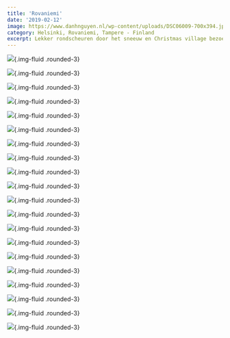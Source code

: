 ```yaml
---
title: 'Rovaniemi'
date: '2019-02-12'
image: https://www.danhnguyen.nl/wp-content/uploads/DSC06009-700x394.jpg
category: Helsinki, Rovaniemi, Tampere - Finland
excerpt: Lekker rondscheuren door het sneeuw en Christmas village bezoeken...
---
```


![](https://www.danhnguyen.nl/wp-content/uploads/DSC05656-700x394.jpg){.img-fluid .rounded-3}

![](https://www.danhnguyen.nl/wp-content/uploads/DSC05668-700x394.jpg){.img-fluid .rounded-3}

![](https://www.danhnguyen.nl/wp-content/uploads/20190211_084739-700x394.jpg){.img-fluid .rounded-3}

![](https://www.danhnguyen.nl/wp-content/uploads/20190211_090642-700x394.jpg){.img-fluid .rounded-3}

![](https://www.danhnguyen.nl/wp-content/uploads/20190211_093002-700x394.jpg){.img-fluid .rounded-3}

![](https://www.danhnguyen.nl/wp-content/uploads/20190211_093046-700x394.jpg){.img-fluid .rounded-3}

![](https://www.danhnguyen.nl/wp-content/uploads/20190211_132817-700x394.jpg){.img-fluid .rounded-3}

![](https://www.danhnguyen.nl/wp-content/uploads/20190211_132455-700x360.jpg){.img-fluid .rounded-3}

![](https://www.danhnguyen.nl/wp-content/uploads/20190211_111511-700x394.jpg){.img-fluid .rounded-3}

![](https://www.danhnguyen.nl/wp-content/uploads/20190211_132805-700x394.jpg){.img-fluid .rounded-3}

![](https://www.danhnguyen.nl/wp-content/uploads/20190211_150127-700x394.jpg){.img-fluid .rounded-3}

![](https://www.danhnguyen.nl/wp-content/uploads/20190211_191834-700x394.jpg){.img-fluid .rounded-3}

![](https://www.danhnguyen.nl/wp-content/uploads/20190212_085836-700x394.jpg){.img-fluid .rounded-3}

![](https://www.danhnguyen.nl/wp-content/uploads/20190212_134451-700x394.jpg){.img-fluid .rounded-3}

![](https://www.danhnguyen.nl/wp-content/uploads/20190212_134455-700x394.jpg){.img-fluid .rounded-3}

![](https://www.danhnguyen.nl/wp-content/uploads/DSC05798-700x394.jpg){.img-fluid .rounded-3}

![](https://www.danhnguyen.nl/wp-content/uploads/DSC05831-700x394.jpg){.img-fluid .rounded-3}

![](https://www.danhnguyen.nl/wp-content/uploads/DSC06019-700x394.jpg){.img-fluid .rounded-3}

![](https://www.danhnguyen.nl/wp-content/uploads/DSC06025-700x394.jpg){.img-fluid .rounded-3}

![](https://www.danhnguyen.nl/wp-content/uploads/DSC06009-700x394.jpg){.img-fluid .rounded-3}

